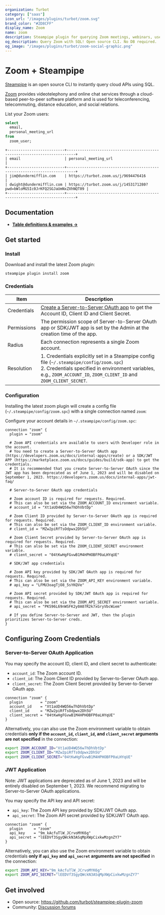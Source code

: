 ```yaml
---
organization: Turbot
category: ["saas"]
icon_url: "/images/plugins/turbot/zoom.svg"
brand_color: "#2D8CFF"
display_name: Zoom
name: zoom
description: Steampipe plugin for querying Zoom meetings, webinars, users and more.
og_description: Query Zoom with SQL! Open source CLI. No DB required.
og_image: "/images/plugins/turbot/zoom-social-graphic.png"
---
```


# Zoom + Steampipe

[Steampipe](https://steampipe.io) is an open source CLI to instantly query cloud APIs using SQL.

[Zoom](https://zoom.us) provides videotelephony and online chat services through a cloud-based peer-to-peer software platform and is used for teleconferencing, telecommuting, distance education, and social relations.

List your Zoom users:

```sql
select
  email,
  personal_meeting_url
from
  zoom_user;
```

```
+--------------------------+--------------------------------------------------------------------------+
| email                    | personal_meeting_url                                                     |
+--------------------------+--------------------------------------------------------------------------+
| jim@dundermifflin.com    | https://turbot.zoom.us/j/9694476416                                      |
| dwight@dundermifflin.com | https://turbot.zoom.us/j/1453171280?pwd=bWloMG5Ic0JrKFQ2SGJaUmNxZXhNQT09 |
+--------------------------+--------------------------------------------------------------------------+
```

## Documentation

- **[Table definitions & examples →](/plugins/turbot/zoom/tables)**

## Get started

### Install

Download and install the latest Zoom plugin:

```bash
steampipe plugin install zoom
```

### Credentials

| Item        | Description                                                                                                                                                                                                           |
| ----------- | --------------------------------------------------------------------------------------------------------------------------------------------------------------------------------------------------------------------- |
| Credentials | [Create a Server-to-Server OAuth app](https://developers.zoom.us/docs/internal-apps/create/) to get the Account ID, Client ID and Client Secret.                                                                      |
| Permissions | The permission scope of Server-to-Server OAuth app or SDK/JWT app is set by the Admin at the creation time of the app.                                                                                           |
| Radius      | Each connection represents a single Zoom account.                                                                                                                                                                     |
| Resolution  | 1. Credentials explicitly set in a Steampipe config file (`~/.steampipe/config/zoom.spc`)<br />2. Credentials specified in environment variables, e.g., `ZOOM_ACCOUNT_ID`, `ZOOM_CLIENT_ID` and `ZOOM_CLIENT_SECRET`. |

### Configuration

Installing the latest zoom plugin will create a config file (`~/.steampipe/config/zoom.spc`) with a single connection named `zoom`:

Configure your account details in `~/.steampipe/config/zoom.spc`:

```hcl
connection "zoom" {
  plugin = "zoom"

  # Zoom API credentials are available to users with Developer role in the account.
  # You need to create a Server-to-Server OAuth app (https://developers.zoom.us/docs/internal-apps/create) or a SDK/JWT APP (https://marketplace.zoom.us/docs/guides/build/sdk-app) to get the credentials.
  # It is recommended that you create Server-to-Server OAuth since the JWT app has been deprecated as of June 1, 2023 and will be disabled on September 1, 2023. https://developers.zoom.us/docs/internal-apps/jwt-faq/

  # Server-to-Server OAuth app credentials

  # Zoom account ID is required for requests. Required. 
  # This can also be set via the ZOOM_ACCOUNT_ID environment variable.
  # account_id = "Xt1aUD4WQ56w7hDhVbtDp"

  # Zoom Client ID provided by Server-to-Server OAuth app is required for requests. Required.
  # This can also be set via the ZOOM_CLIENT_ID environment variable.
  # client_id = "MZw2piRfTsOdpwx2Dh5U"

  # Zoom Client Secret provided by Server-to-Server OAuth app is required for requests. Required.
  # This can also be set via the ZOOM_CLIENT_SECRET environment variable.
  # client_secret = "04tKwHgFGvwB1M4HPHOBFP0aLHYqUE"

  # SDK/JWT app credentials

  # Zoom API key provided by SDK/JWT OAuth app is required for requests. Required.
  # This can also be set via the ZOOM_API_KEY environment variable.
  # api_key = "LFMU3oagTjO8_5sYKQVe"

  # Zoom API secret provided by SDK/JWT OAuth app is required for requests. Required.
  # This can also be set via the ZOOM_API_SECRET environment variable.
  # api_secret = "PKS96L69nWSFK2y0A07R2k7xGryVbcWiem"

  # If you define Server-to-Server and JWT, then the plugin prioritizes Server-to-Server creds.
}
```

## Configuring Zoom Credentials

### Server-to-Server OAuth Application

You may specify the account ID, client ID, and client secret to authenticate:

- `account_id`: The Zoom account ID.
- `client_id`: The Zoom Client ID provided by Server-to-Server OAuth app.
- `client_secret`: The Zoom Client Secret provided by Server-to-Server OAuth app.

```hcl
connection "zoom" {
  plugin        = "zoom"
  account_id    = "Xt1aUD4WQ56w7hDhVbtDp"
  client_id     = "MZw2piRfTsOdpwx2Dh5U"
  client_secret = "04tKwHgFGvwB1M4HPHOBFP0aLHYqUE"
}
```

Alternatively, you can also use the Zoom environment variable to obtain credentials **only if the `account_id`, `client_id`, and `client_secret` arguments are not specified** in the connection:

```sh
export ZOOM_ACCOUNT_ID="Xt1aUD4WQ56w7hDhVbtDp"
export ZOOM_CLIENT_ID="MZw2piRfTsOdpwx2Dh5U"
export ZOOM_CLIENT_SECRET="04tKwHgFGvwB1M4HPHOBFP0aLHYqUE"
```

### JWT Application

Note: JWT applications are deprecated as of June 1, 2023 and will be entirely disabled on September 1, 2023. We recommend migrating to Server-to-Server OAuth applications.

You may specify the API key and API secret:

- `api_key`: The Zoom API key provided by SDK/JWT OAuth app.
- `api_secret`: The Zoom API secret provided by SDK/JWT OAuth app.

```hcl
connection "zoom" {
  plugin     = "zoom"
  api_key    = "9m_kAcfuTlW_JCrvoMYK6g"
  api_secret = "lEEDVf3SgyQWckN3ASqMpXWpCixkwMzgnZY7"
}
```

Alternatively, you can also use the Zoom environment variable to obtain credentials **only if `api_key` and `api_secret` arguments are not specified** in the connection:

```sh
export ZOOM_API_KEY="9m_kAcfuTlW_JCrvoMYK6g"
export ZOOM_API_SECRET="lEEDVf3SgyQWckN3ASqMpXWpCixkwMzgnZY7"
```

## Get involved

- Open source: https://github.com/turbot/steampipe-plugin-zoom
- Community: [Discussion forums](https://github.com/turbot/steampipe/discussions)
